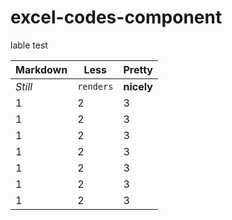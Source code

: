 # excel-codes-component

lable test

Markdown | Less | Pretty
--- | --- | ---
*Still* | `renders` | **nicely**
1 | 2 | 3
1 | 2 | 3
1 | 2 | 3
1 | 2 | 3
1 | 2 | 3
1 | 2 | 3
1 | 2 | 3
